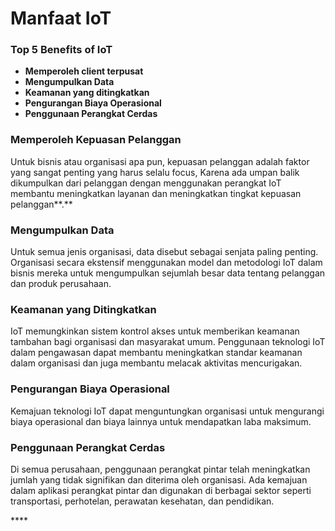 # Manfaat IoT

### Top 5 Benefits of IoT

* **Memperoleh client terpusat**
* **Mengumpulkan Data**
* **Keamanan yang ditingkatkan**
* **Pengurangan Biaya Operasional**
* **Penggunaan Perangkat Cerdas**

### **Memperoleh Kepuasan Pelanggan**

Untuk bisnis atau organisasi apa pun, kepuasan pelanggan adalah faktor yang sangat penting yang harus selalu focus, Karena ada umpan balik dikumpulkan dari pelanggan dengan menggunakan perangkat IoT membantu meningkatkan layanan dan meningkatkan tingkat kepuasan pelanggan**.**

### Mengumpulkan Data

Untuk semua jenis organisasi, data disebut sebagai senjata paling penting. Organisasi secara ekstensif menggunakan model dan metodologi IoT dalam bisnis mereka untuk mengumpulkan sejumlah besar data tentang pelanggan dan produk perusahaan.

### Keamanan yang Ditingkatkan

IoT memungkinkan sistem kontrol akses untuk memberikan keamanan tambahan bagi organisasi dan masyarakat umum. Penggunaan teknologi IoT dalam pengawasan dapat membantu meningkatkan standar keamanan dalam organisasi dan juga membantu melacak aktivitas mencurigakan.

### Pengurangan Biaya Operasional

Kemajuan teknologi IoT dapat menguntungkan organisasi untuk mengurangi biaya operasional dan biaya lainnya untuk mendapatkan laba maksimum.

### Penggunaan Perangkat Cerdas

Di semua perusahaan, penggunaan perangkat pintar telah meningkatkan jumlah yang tidak signifikan dan diterima oleh organisasi. Ada kemajuan dalam aplikasi perangkat pintar dan digunakan di berbagai sektor seperti transportasi, perhotelan, perawatan kesehatan, dan pendidikan.

\*\*\*\*

